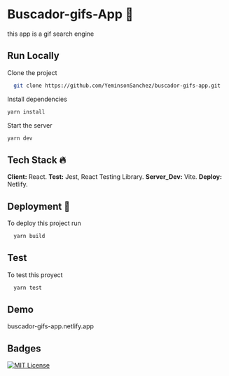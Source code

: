 # Buscador-gifs-App 📝

this app is a gif search engine

## Run Locally

Clone the project

```bash
  git clone https://github.com/YeminsonSanchez/buscador-gifs-app.git
```

Install dependencies

```bash
yarn install
```

Start the server

```bash
yarn dev
```

## Tech Stack 🔥

**Client:** React.
**Test:** Jest, React Testing Library.
**Server_Dev:** Vite.
**Deploy:** Netlify.

## Deployment 🚀

To deploy this project run

```bash
  yarn build
```

## Test

To test this proyect

```bash
  yarn test
```

## Demo

buscador-gifs-app.netlify.app

## Badges

[![MIT License](https://img.shields.io/badge/License-MIT-green.svg)](https://choosealicense.com/licenses/mit/)
